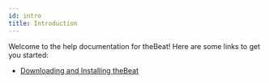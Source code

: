 ```yaml
---
id: intro
title: Introduction
---
```


Welcome to the help documentation for theBeat! Here are some links to get you started:
- [Downloading and Installing theBeat](install.md)
